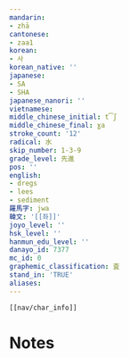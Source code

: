 ```yaml
---
mandarin:
- zhā
cantonese:
- zaa1
korean:
- 사
korean_native: ''
japanese:
- SA
- SHA
japanese_nanori: ''
vietnamese:
middle_chinese_initial: t͡ʃ
middle_chinese_final: ɣa
stroke_count: '12'
radical: 水
skip_number: 1-3-9
grade_level: 先進
pos: ''
english:
- dregs
- lees
- sediment
羅馬字: jwa
韓文: '[[좌]]'
joyo_level: ''
hsk_level: ''
hanmun_edu_level: ''
danayo_id: 7377
mc_id: 0
graphemic_classification: 査
stand_in: 'TRUE'
aliases:
---
```

```meta-bind-embed
[[nav/char_info]]
```

# Notes
